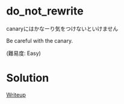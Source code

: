 # do_not_rewrite

canaryにはかなーり気をつけないといけません

Be careful with the canary.

(難易度: Easy)

# Solution
[Writeup](./solve/writeup.md)
